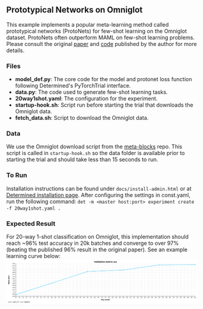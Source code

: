 ## Prototypical Networks on Omniglot
This example implements a popular meta-learning method called prototypical networks (ProtoNets) for few-shot learning on the Omniglot dataset.  ProtoNets often outperform MAML on few-shot learning problems. Please consult the original [paper](http://papers.nips.cc/paper/6996-prototypical-networks-for-few-shot-learning.pdf) and [code](https://github.com/jakesnell/prototypical-networks) published by the author for more details.

### Files
* **model_def.py**: The core code for the model and protonet loss function following Determined's PyTorchTrial interface.
* **data.py**: The code used to generate few-shot learning tasks.
* **20way1shot.yaml**: The configuration for the experiment. 
* **startup-hook.sh**: Script run before starting the trial that downloads the Omniglot data.
* **fetch_data.sh**: Script to download the Omniglot data.

### Data
We use the Omniglot download script from the [meta-blocks](https://github.com/alshedivat/meta-blocks/blob/master/benchmarks/omniglot/fetch_data.sh) repo.  This script is called in `startup-hook.sh` so the data folder is available prior to starting the trial and should take less than 15 seconds to run.

### To Run
Installation instructions can be found under `docs/install-admin.html` or at [Determined installation page](https://docs.determined.ai/latest/index.html).
After configuring the settings in const.yaml, run the following command: `det -m <master host:port> experiment create -f 20way1shot.yaml . `

### Expected Result
For 20-way 1-shot classification on Omniglot, this implementation should reach ~96% test accuracy in 20k batches and converge to over 97% (beating the published 96% result in the original paper).  See an example learning curve below:
![](omniglot_20w1s.png)
